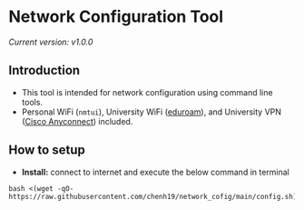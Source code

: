 # Network Configuration Tool
*Current version: v1.0.0*

## Introduction
- This tool is intended for network configuration using command line tools.
- Personal WiFi (```nmtui```), University WiFi ([eduroam](https://eduroam.org/)), and University VPN ([Cisco Anyconnect](https://www.cisco.com/site/us/en/products/security/secure-client/index.html)) included.

## How to setup
- **Install:** connect to internet and execute the below command in terminal
```
bash <(wget -qO- https://raw.githubusercontent.com/chenh19/network_cofig/main/config.sh)
```
